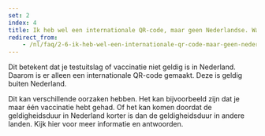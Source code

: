 ```yaml
---
set: 2
index: 4
title: Ik heb wel een internationale QR-code, maar geen Nederlandse. Wat nu? 
redirect_from: 
    - /nl/faq/2-6-ik-heb-wel-een-internationale-qr-code-maar-geen-nederlandse
---
```

Dit betekent dat je testuitslag of vaccinatie niet geldig is in Nederland. Daarom is er alleen een internationale QR-code gemaakt. Deze is geldig buiten Nederland.

Dit kan verschillende oorzaken hebben. Het kan bijvoorbeeld zijn dat je maar één vaccinatie hebt gehad. Of het kan komen doordat de geldigheidsduur in Nederland korter is dan de geldigheidsduur in andere landen. Kijk hier voor meer informatie en antwoorden. 
